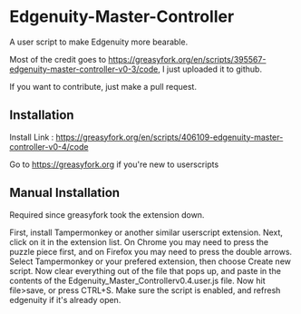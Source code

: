 # Edgenuity-Master-Controller
A user script to make Edgenuity more bearable.  

Most of the credit goes to https://greasyfork.org/en/scripts/395567-edgenuity-master-controller-v0-3/code, I just uploaded it to github.

If you want to contribute, just make a pull request.

## Installation

Install Link : https://greasyfork.org/en/scripts/406109-edgenuity-master-controller-v0-4/code

Go to https://greasyfork.org if you're new to userscripts

## Manual Installation

Required since greasyfork took the extension down.

First, install Tampermonkey or another similar userscript extension.  Next, click on it in the extension list.  On Chrome you may need to press the puzzle piece first, and on Firefox you may need to press the double arrows.  Select Tampermonkey or your prefered extension, then choose Create new script.  Now clear everything out of the file that pops up, and paste in the contents of the Edgenuity_Master_Controllerv0.4.user.js file.  Now hit file>save, or press CTRL+S.  Make sure the script is enabled, and refresh edgenuity if it's already open.

